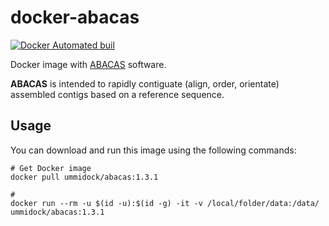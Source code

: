 # docker-abacas

[![Docker Automated buil](https://img.shields.io/docker/automated/jrottenberg/ffmpeg.svg)](https://hub.docker.com/r/ummidock/abacas/)

Docker image with [ABACAS](http://abacas.sourceforge.net/index.html) software.

**ABACAS** is intended to rapidly contiguate (align, order, orientate) assembled contigs based on a reference sequence.

Usage
-----

You can download and run this image using the following commands:

    # Get Docker image
    docker pull ummidock/abacas:1.3.1

    #
    docker run --rm -u $(id -u):$(id -g) -it -v /local/folder/data:/data/ ummidock/abacas:1.3.1
